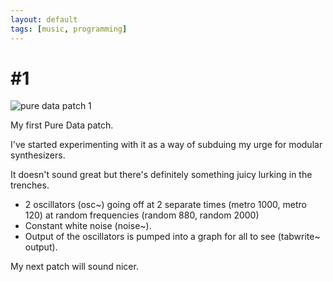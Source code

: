 ```yaml
--- 
layout: default 
tags: [music, programming]
---
```


# \#1 
![pure data patch 1](https://i.imgur.com/0oPXAt8.jpg)

My first Pure Data patch.

I've started experimenting with it as a way of subduing my urge for modular
synthesizers.

It doesn't sound great but there's definitely something juicy lurking in the trenches.
- 2 oscillators (osc~) going off at 2 separate times (metro 1000, metro 120) at random frequencies (random 880, random 2000) 
- Constant white noise (noise~). 
- Output of the oscillators is pumped into a graph for all to see (tabwrite~ output). 

My next patch will sound nicer.



